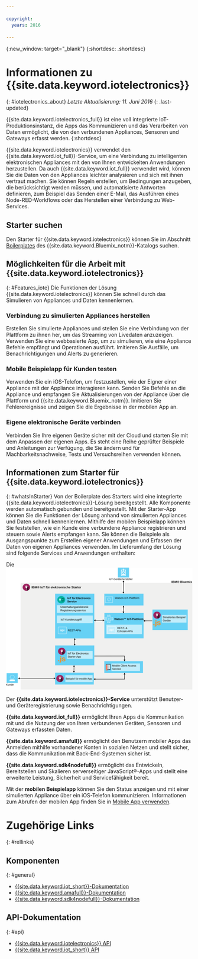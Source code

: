 ```yaml
---

copyright:
  years: 2016

---
```


{:new_window: target="_blank"}
{:shortdesc: .shortdesc}

# Informationen zu {{site.data.keyword.iotelectronics}}
{: #iotelectronics_about}
*Letzte Aktualisierung: 11. Juni 2016*
{: .last-updated}

{{site.data.keyword.iotelectronics_full}} ist eine voll integrierte IoT-Produktionsinstanz, die Apps das Kommunizieren und das Verarbeiten von Daten ermöglicht, die von den verbundenen Appliances, Sensoren und Gateways erfasst werden.
{:shortdesc}

{{site.data.keyword.iotelectronics}} verwendet den {{site.data.keyword.iot_full}}-Service, um eine Verbindung zu intelligenten elektronischen Appliances mit den von Ihnen entwickelten Anwendungen herzustellen. Da auch {{site.data.keyword.iot_full}} verwendet wird, können Sie die Daten von den Appliances leichter analysieren und sich mit ihnen vertraut machen. Sie können Regeln erstellen, um Bedingungen anzugeben, die berücksichtigt werden müssen, und automatisierte Antworten definieren, zum Beispiel das Senden einer E-Mail, das Ausführen eines Node-RED-Workflows oder das Herstellen einer Verbindung zu Web-Services.   

## Starter suchen

Den Starter für {{site.data.keyword.iotelectronics}} können Sie im Abschnitt [Boilerplates](https://console.{DomainName}/catalog/starters/iot-for-electronics-starter/) des {{site.data.keyword.Bluemix_notm}}-Katalogs suchen.   

## Möglichkeiten für die Arbeit mit {{site.data.keyword.iotelectronics}}
{: #Features_iote}
Die Funktionen der Lösung {{site.data.keyword.iotelectronics}} können Sie schnell durch das Simulieren von Appliances und Daten kennenlernen. 

### Verbindung zu simulierten Appliances herstellen
Erstellen Sie simulierte Appliances und stellen Sie eine Verbindung von der Plattform zu ihnen her, um das Streaming von Livedaten anzuzeigen. Verwenden Sie eine webbasierte App, um zu simulieren, wie eine Appliance Befehle empfängt und Operationen ausführt. Imitieren Sie Ausfälle, um Benachrichtigungen und Alerts zu generieren. 

### Mobile Beispielapp für Kunden testen
Verwenden Sie ein iOS-Telefon, um festzustellen, wie der Eigner einer Appliance mit der Appliance interagieren kann. Senden Sie Befehle an die Appliance und empfangen Sie Aktualisierungen von der Appliance über die Plattform und {{site.data.keyword.Bluemix_notm}}. Imitieren Sie Fehlerereignisse und zeigen Sie die Ergebnisse in der mobilen App an. 

### Eigene elektronische Geräte verbinden
Verbinden Sie Ihre eigenen Geräte sicher mit der Cloud und starten Sie mit dem Anpassen der eigenen Apps. Es steht eine Reihe geprüfter Beispiele und Anleitungen zur Verfügung, die Sie ändern und für Machbarkeitsnachweise, Tests und Versuchsreihen verwenden können. 

## Informationen zum Starter für {{site.data.keyword.iotelectronics}}
{: #whatsInStarter}
Von der Boilerplate des Starters wird eine integrierte {{site.data.keyword.iotelectronics}}-Lösung bereitgestellt. Alle Komponente werden automatisch gebunden und bereitgestellt. Mit der Starter-App können Sie die Funktionen der Lösung anhand von simulierten Appliances und Daten schnell kennenlernen. Mithilfe der mobilen Beispielapp können Sie feststellen, wie ein Kunde eine verbundene Appliance registrieren und steuern sowie Alerts empfangen kann. Sie können die Beispiele als Ausgangspunkte zum Erstellen eigener Anwendungen und Erfassen der Daten von eigenen Appliances verwenden. Im Lieferumfang der Lösung sind folgende Services und Anwendungen enthalten: 

Die ![{{site.data.keyword.iotelectronics}}-Architektur](images/IoT4E_architecture.svg "{{site.data.keyword.iotelectronics}}-Architektur")

Der **{{site.data.keyword.iotelectronics}}-Service** unterstützt Benutzer- und Geräteregistrierung sowie Benachrichtigungen. 

**{{site.data.keyword.iot_full}}** ermöglicht Ihren Apps die Kommunikation mit und die Nutzung der von Ihren verbundenen Geräten, Sensoren und Gateways erfassten Daten. 

<!-- **{{site.data.keyword.iotrtinsights_full}}** enables you to enrich and monitor data from your devices, visualize what's happening now, and respond to emerging conditions by using automated actions. -->

**{{site.data.keyword.amafull}}** ermöglicht den Benutzern mobiler Apps das Anmelden mithilfe vorhandener Konten in sozialen Netzen und stellt sicher, dass die Kommunikation mit Back-End-Systemen sicher ist. 

**{{site.data.keyword.sdk4nodefull}}** ermöglicht das Entwickeln, Bereitstellen und Skalieren serverseitiger JavaScript&reg;-Apps und stellt eine erweiterte Leistung, Sicherheit und Servicefähigkeit bereit. 

Mit der **mobilen Beispielapp** können Sie den Status anzeigen und mit einer simulierten Appliance über ein iOS-Telefon kommunizieren. Informationen zum Abrufen der mobilen App finden Sie in [Mobile App verwenden](iotelectronics_config_mobile.html). 

# Zugehörige Links
{: #rellinks}
## Komponenten
{: #general}
* [{{site.data.keyword.iot_short}}-Dokumentation](https://new-console.ng.bluemix.net/docs/services/IoT/index.html#gettingstartedtemplate)
* [{{site.data.keyword.amafull}}-Dokumentation](https://new-console.ng.bluemix.net/docs/services/mobileaccess/index.html)
* [{{site.data.keyword.sdk4nodefull}}-Dokumentation](https://new-console.ng.bluemix.net/docs/runtimes/nodejs/index.html#nodejs_runtime)


## API-Dokumentation
{: #api}
*  [{{site.data.keyword.iotelectronics}} API](http://ibmiotforelectronics.mybluemix.net/public/iot4eregistrationapi.html)  
*  [{{site.data.keyword.iot_short}} API](https://developer.ibm.com/iotfoundation/recipes/api-documentation/)
